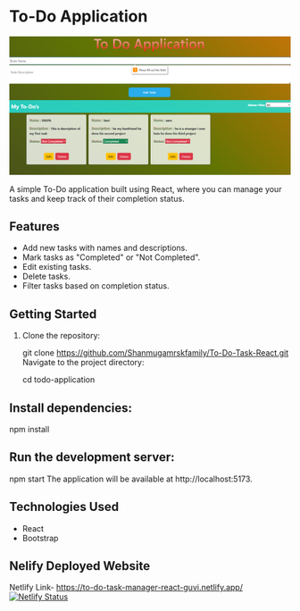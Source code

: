 # To-Do Application

![Project Preview](./src/assets/Screenshot.png)

A simple To-Do application built using React, where you can manage your tasks and keep track of their completion status.
## Features

- Add new tasks with names and descriptions.
- Mark tasks as "Completed" or "Not Completed".
- Edit existing tasks.
- Delete tasks.
- Filter tasks based on completion status.

## Getting Started

1. Clone the repository:

   git clone https://github.com/Shanmugamrskfamily/To-Do-Task-React.git
   Navigate to the project directory:

   cd todo-application

## Install dependencies:

npm install

## Run the development server:

npm start
The application will be available at http://localhost:5173.

## Technologies Used

- React
- Bootstrap

## Nelify Deployed Website

Netlify Link- https://to-do-task-manager-react-guvi.netlify.app/ [![Netlify Status](https://api.netlify.com/api/v1/badges/543c75bd-8ff2-4da8-a9e4-772df476b41e/deploy-status)](https://app.netlify.com/sites/to-do-task-manager-react-guvi/deploys)


